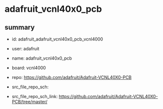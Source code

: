 # adafruit_vcnl40x0_pcb
 
## summary 
* id: adafruit_adafruit_vcnl40x0_pcb_vcnl4000
* user: adafruit
* name: adafruit_vcnl40x0_pcb
* board: vcnl4000
* repo: https://github.com/adafruit/Adafruit-VCNL40X0-PCB



* src_file_repo_sch: 
* src_file_repo_sch_link: https://github.com/adafruit/Adafruit-VCNL40X0-PCB/tree/master/






